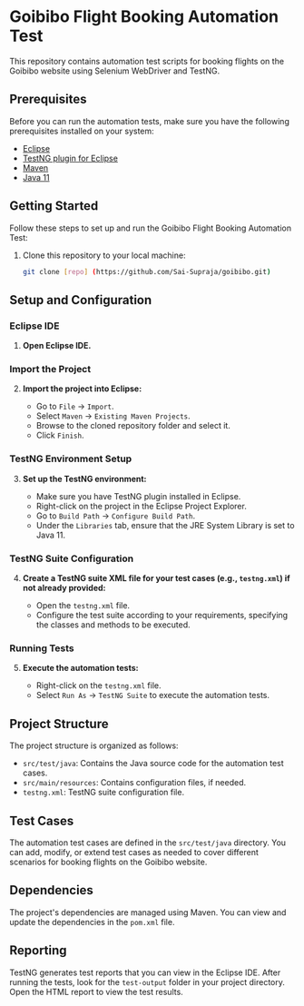 # Goibibo Flight Booking Automation Test

This repository contains automation test scripts for booking flights on the Goibibo website using Selenium WebDriver and TestNG.

## Prerequisites

Before you can run the automation tests, make sure you have the following prerequisites installed on your system:

- [Eclipse](https://www.eclipse.org/downloads/)
- [TestNG plugin for Eclipse](http://testng.org/doc/download.html)
- [Maven](https://maven.apache.org/download.cgi)
- [Java 11](https://www.oracle.com/java/technologies/javase-jdk11-downloads.html)

## Getting Started

Follow these steps to set up and run the Goibibo Flight Booking Automation Test:

1. Clone this repository to your local machine:

   ```bash
   git clone [repo] (https://github.com/Sai-Supraja/goibibo.git)

## Setup and Configuration

### Eclipse IDE

1. **Open Eclipse IDE.**

### Import the Project

2. **Import the project into Eclipse:**

   - Go to `File` -> `Import`.
   - Select `Maven` -> `Existing Maven Projects`.
   - Browse to the cloned repository folder and select it.
   - Click `Finish`.

### TestNG Environment Setup

3. **Set up the TestNG environment:**

   - Make sure you have TestNG plugin installed in Eclipse.
   - Right-click on the project in the Eclipse Project Explorer.
   - Go to `Build Path` -> `Configure Build Path`.
   - Under the `Libraries` tab, ensure that the JRE System Library is set to Java 11.

### TestNG Suite Configuration

4. **Create a TestNG suite XML file for your test cases (e.g., `testng.xml`) if not already provided:**

   - Open the `testng.xml` file.
   - Configure the test suite according to your requirements, specifying the classes and methods to be executed.

### Running Tests

5. **Execute the automation tests:**

   - Right-click on the `testng.xml` file.
   - Select `Run As` -> `TestNG Suite` to execute the automation tests.

## Project Structure

The project structure is organized as follows:

- `src/test/java`: Contains the Java source code for the automation test cases.
- `src/main/resources`: Contains configuration files, if needed.
- `testng.xml`: TestNG suite configuration file.

## Test Cases

The automation test cases are defined in the `src/test/java` directory. You can add, modify, or extend test cases as needed to cover different scenarios for booking flights on the Goibibo website.

## Dependencies

The project's dependencies are managed using Maven. You can view and update the dependencies in the `pom.xml` file.

## Reporting

TestNG generates test reports that you can view in the Eclipse IDE. After running the tests, look for the `test-output` folder in your project directory. Open the HTML report to view the test results.
